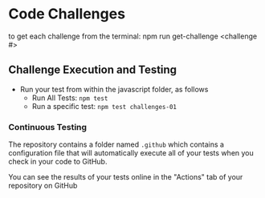 # Code Challenges

to get each challenge from the terminal: npm run get-challenge <challenge #>

## Challenge Execution and Testing

- Run your test from within the javascript folder, as follows
  - Run All Tests: `npm test`
  - Run a specific test: `npm test challenges-01`

### Continuous Testing

The repository contains a folder named `.github` which contains a configuration file that will automatically execute all of your tests when you check in your code to GitHub.

You can see the results of your tests online in the "Actions" tab of your repository on GitHub


